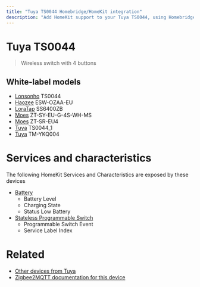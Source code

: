 ```yaml
---
title: "Tuya TS0044 Homebridge/HomeKit integration"
description: "Add HomeKit support to your Tuya TS0044, using Homebridge, Zigbee2MQTT and homebridge-z2m."
---
```

<!---
This file has been GENERATED using src/docgen/docgen.ts
DO NOT EDIT THIS FILE MANUALLY!
-->
# Tuya TS0044
> Wireless switch with 4 buttons


## White-label models
* [Lonsonho](../index.md#lonsonho) TS0044
* [Haozee](../index.md#haozee) ESW-OZAA-EU
* [LoraTap](../index.md#loratap) SS6400ZB
* [Moes](../index.md#moes) ZT-SY-EU-G-4S-WH-MS
* [Moes](../index.md#moes) ZT-SR-EU4
* [Tuya](../index.md#tuya) TS0044_1
* [Tuya](../index.md#tuya) TM-YKQ004

# Services and characteristics
The following HomeKit Services and Characteristics are exposed by
these devices

* [Battery](../../battery.md)
  * Battery Level
  * Charging State
  * Status Low Battery
* [Stateless Programmable Switch](../../action.md)
  * Programmable Switch Event
  * Service Label Index


# Related
* [Other devices from Tuya](../index.md#tuya)
* [Zigbee2MQTT documentation for this device](https://www.zigbee2mqtt.io/devices/TS0044.html)